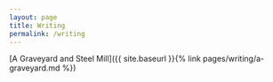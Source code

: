 ```yaml
---
layout: page
title: Writing
permalink: /writing
---
```

<!-- Follow this format to link additional writing pieces. -->
[A Graveyard and Steel Mill]({{ site.baseurl }}{% link pages/writing/a-graveyard.md %})